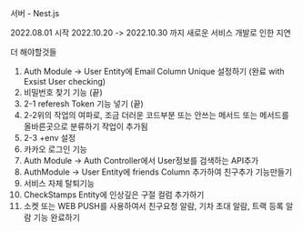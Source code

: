 서버 - Nest.js

2022.08.01 시작
2022.10.20 -> 2022.10.30 까지
새로운 서비스 개발로 인한 지연

더 해야할것들

1. Auth Module -> User Entity에 Email Column Unique 설정하기 (완료 with Exsist User checking)
2. 비밀번호 찾기 기능 (끝)
3. 2-1 referesh Token 기능 넣기 (끝)
4. 2-2위의 작업의 여파로, 조금 더러운 코드부분 또는 안쓰는 메서드 또는 메서드를 올바른곳으로 분류하기 작업이 추가됨
5. 2-3 +env 설정
6. 카카오 로그인 기능
7. Auth Module -> Auth Controller에서 User정보를 검색하는 API추가
8. AuthModule -> User Entity에 friends Column 추가하여 친구추가 기능만들기
9. 서비스 자체 탈퇴기능
10. CheckStamps Entity에 인상깊은 구절 컬럼 추가하기
11. 소켓 또는 WEB PUSH를 사용하여서 친구요청 알람, 기차 초대 알람, 트랙 등록 알람 기능 완료하기
